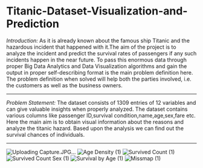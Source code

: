 # Titanic-Dataset-Visualization-and-Prediction
*Introduction:*
As it is already known about the famous ship Titanic and the hazardous incident that
happened with it.The aim of the project is to analyze the incident and predict the survival
rates of passengers if any such incidents happen in the near future. To pass this enormous
data through proper Big Data Analytics and Data Visualization algorithms and gain the
output in proper self-describing format is the main problem definition here. The problem
definition when solved will help both the parties involved, i.e. the customers as well as the
business owners.
***
*Problem Statement:*
The dataset consists of 1309 entries of 12 variables and can give valuable insights when properly analyzed. 
The dataset contains various columns like passenger ID,survival condition,name,age,sex,fare etc. 
Here the main aim is to obtain visual information about the reasons and analyze the titanic hazard. 
Based upon the analysis we can find out the survival chances of individuals.
***
![Uploading Capture.JPG…]()
![Age Density (1)](https://user-images.githubusercontent.com/52834981/166115467-cfeac98e-61d2-4745-a1c2-75ff32bf4f22.JPG)
![Survived Count (1)](https://user-images.githubusercontent.com/52834981/166115457-b8ee4a36-be83-4ad4-9562-a578e06daf03.JPG)
![Survived Count Sex (1)](https://user-images.githubusercontent.com/52834981/166115459-d78b438c-831d-487a-b360-55b544097475.JPG)
![Survival by Age (1)](https://user-images.githubusercontent.com/52834981/166115463-8f4e2b48-3e87-46d9-ad20-14fc8a53151e.JPG)
![Missmap (1)](https://user-images.githubusercontent.com/52834981/166115456-9294174e-a1c9-49e3-86e9-d8bab90d3824.JPG)
